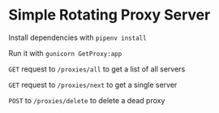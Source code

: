 # Simple Rotating Proxy Server

Install dependencies with `pipenv install`

Run it with `gunicorn GetProxy:app`

`GET` request to `/proxies/all` to get a list of all servers

`GET` request to `/proxies/next` to get a single server

`POST` to `/proxies/delete` to delete a dead proxy
